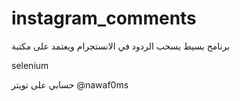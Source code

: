 # instagram_comments



برنامج بسيط يسحب الردود في الانستجرام
ويعتمد على مكتبة 

selenium





حسابي على تويتر @nawaf0ms
